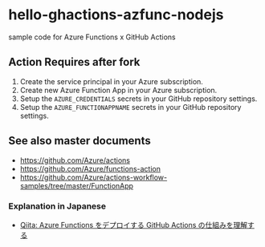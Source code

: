 # hello-ghactions-azfunc-nodejs
sample code for Azure Functions x GitHub Actions

## Action Requires after fork
1. Create the service principal in your Azure subscription.
1. Create new Azure Function App in your Azure subscription.
1. Setup the `AZURE_CREDENTIALS` secrets in your GitHub repository settings.
1. Setup the `AZURE_FUNCTIONAPPNAME` secrets in your GitHub repository settings.

## See also master documents
- https://github.com/Azure/actions
- https://github.com/Azure/functions-action
- https://github.com/Azure/actions-workflow-samples/tree/master/FunctionApp

### Explanation in Japanese
- [Qiita: Azure Functions をデプロイする GitHub Actions の仕組みを理解する](https://qiita.com/hoisjp/items/5a8b5c3d5c7e67d169bf)
